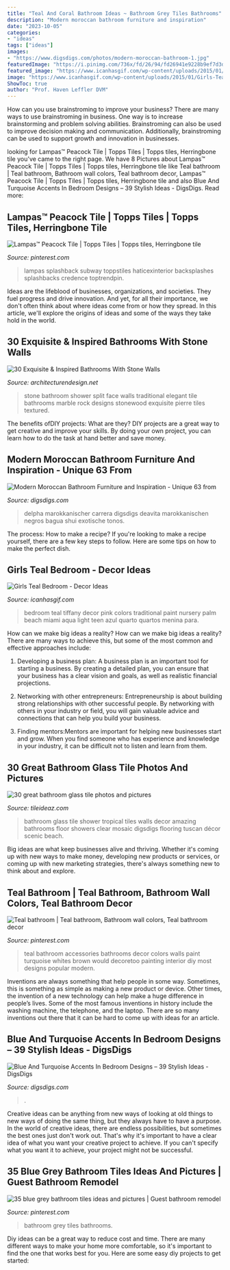 ```yaml
---
title: "Teal And Coral Bathroom Ideas ~ Bathroom Grey Tiles Bathrooms"
description: "Modern moroccan bathroom furniture and inspiration"
date: "2023-10-05"
categories:
- "ideas"
tags: ["ideas"]
images:
- "https://www.digsdigs.com/photos/modern-moroccan-bathroom-1.jpg"
featuredImage: "https://i.pinimg.com/736x/fd/26/94/fd26941e9228b9ef7d3d6c8aabdc833c--blue-grey-bathrooms-grey-bathroom-tiles.jpg"
featured_image: "https://www.icanhasgif.com/wp-content/uploads/2015/01/Girls-Teal-Bedroom.jpg"
image: "https://www.icanhasgif.com/wp-content/uploads/2015/01/Girls-Teal-Bedroom.jpg"
ShowToc: true
author: "Prof. Haven Leffler DVM"
---
```



How can you use brainstroming to improve your business?
There are many ways to use brainstroming in business. One way is to increase brainstorming and problem solving abilities. Brainstroming can also be used to improve decision making and communication. Additionally, brainstroming can be used to support growth and innovation in businesses.

	

		
looking for Lampas™ Peacock Tile | Topps Tiles | Topps tiles, Herringbone tile you've came to the right page. We have 8 Pictures about Lampas™ Peacock Tile | Topps Tiles | Topps tiles, Herringbone tile like Teal bathroom | Teal bathroom, Bathroom wall colors, Teal bathroom decor, Lampas™ Peacock Tile | Topps Tiles | Topps tiles, Herringbone tile and also Blue And Turquoise Accents In Bedroom Designs – 39 Stylish Ideas - DigsDigs. Read more:
		
    
## Lampas™ Peacock Tile | Topps Tiles | Topps Tiles, Herringbone Tile

<img loading=lazy src="https://i.pinimg.com/736x/a2/7c/49/a27c4939beca31a36660210b1a67fe1d.jpg" onerror="this.onerror=null;this.src='https://tse3.mm.bing.net/th?id=OIP.9RekyBTO48UOz3v8WtSYsgHaI5&amp;pid=15.1';" alt="Lampas™ Peacock Tile | Topps Tiles | Topps tiles, Herringbone tile">

_Source: pinterest.com_

>lampas splashback subway toppstiles haticexinterior backsplashes splashbacks credence toptrendpin. 

	

Ideas are the lifeblood of businesses, organizations, and societies. They fuel progress and drive innovation. And yet, for all their importance, we don't often think about where ideas come from or how they spread. In this article, we'll explore the origins of ideas and some of the ways they take hold in the world.

    
## 30 Exquisite &amp; Inspired Bathrooms With Stone Walls

<img loading=lazy src="http://cdn.architecturendesign.net/wp-content/uploads/2015/11/18-AD-Split-face-stone-in-the-shower-for-the-elegant-traditional-bathroom.jpg" onerror="this.onerror=null;this.src='https://tse3.mm.bing.net/th?id=OIP.C53dyoMAnqFo76xJzgsK0gHaKP&amp;pid=15.1';" alt="30 Exquisite &amp; Inspired Bathrooms With Stone Walls">

_Source: architecturendesign.net_

>stone bathroom shower split face walls traditional elegant tile bathrooms marble rock designs stonewood exquisite pierre tiles textured. 

	

The benefits ofDIY projects: What are they?
DIY projects are a great way to get creative and improve your skills. By doing your own project, you can learn how to do the task at hand better and save money.

    
## Modern Moroccan Bathroom Furniture And Inspiration - Unique 63 From

<img loading=lazy src="https://www.digsdigs.com/photos/modern-moroccan-bathroom-1.jpg" onerror="this.onerror=null;this.src='https://tse3.mm.bing.net/th?id=OIP.J4K3JGxzRWmo4FAFu-9SmwAAAA&amp;pid=15.1';" alt="Modern Moroccan Bathroom Furniture and Inspiration - Unique 63 from">

_Source: digsdigs.com_

>delpha marokkanischer carrera digsdigs deavita marokkanischen negros bagua shui exotische tonos. 

	

The process: How to make a recipe?
If you're looking to make a recipe yourself, there are a few key steps to follow. Here are some tips on how to make the perfect dish.

    
## Girls Teal Bedroom - Decor Ideas

<img loading=lazy src="https://www.icanhasgif.com/wp-content/uploads/2015/01/Girls-Teal-Bedroom.jpg" onerror="this.onerror=null;this.src='https://tse4.mm.bing.net/th?id=OIP.ieTAy4RlRMRBuHvrkfQfUwHaFi&amp;pid=15.1';" alt="Girls Teal Bedroom - Decor Ideas">

_Source: icanhasgif.com_

>bedroom teal tiffany decor pink colors traditional paint nursery palm beach miami aqua light teen azul quarto quartos menina para. 

	

How can we make big ideas a reality?
How can we make big ideas a reality? There are many ways to achieve this, but some of the most common and effective approaches include:
1. Developing a business plan: A business plan is an important tool for starting a business. By creating a detailed plan, you can ensure that your business has a clear vision and goals, as well as realistic financial projections.

2. Networking with other entrepreneurs: Entrepreneurship is about building strong relationships with other successful people. By networking with others in your industry or field, you will gain valuable advice and connections that can help you build your business.

3. Finding mentors:Mentors are important for helping new businesses start and grow. When you find someone who has experience and knowledge in your industry, it can be difficult not to listen and learn from them.


    
## 30 Great Bathroom Glass Tile Photos And Pictures

<img loading=lazy src="http://www.tileideaz.com/wp-content/uploads/2015/08/1194.jpg" onerror="this.onerror=null;this.src='https://tse3.mm.bing.net/th?id=OIP.Cqt-FpNpctwXUWpVNvBfEgHaLH&amp;pid=15.1';" alt="30 great bathroom glass tile photos and pictures">

_Source: tileideaz.com_

>bathroom glass tile shower tropical tiles walls decor amazing bathrooms floor showers clear mosaic digsdigs flooring tuscan décor scenic beach. 

	

Big ideas are what keep businesses alive and thriving. Whether it's coming up with new ways to make money, developing new products or services, or coming up with new marketing strategies, there's always something new to think about and explore.

    
## Teal Bathroom | Teal Bathroom, Bathroom Wall Colors, Teal Bathroom Decor

<img loading=lazy src="https://i.pinimg.com/736x/3e/cd/d5/3ecdd54d28355b9406aa9df364c46dfb--teal-bathrooms-boy-bathroom.jpg" onerror="this.onerror=null;this.src='https://tse4.mm.bing.net/th?id=OIP.o3u7jrRzGsQ9rLjRdTyfvgHaJ3&amp;pid=15.1';" alt="Teal bathroom | Teal bathroom, Bathroom wall colors, Teal bathroom decor">

_Source: pinterest.com_

>teal bathroom accessories bathrooms decor colors walls paint turquoise whites brown would decoretoo painting interior diy most designs popular modern. 

	

Inventions are always something that help people in some way. Sometimes, this is something as simple as making a new product or device. Other times, the invention of a new technology can help make a huge difference in people’s lives. Some of the most famous inventions in history include the washing machine, the telephone, and the laptop. There are so many inventions out there that it can be hard to come up with ideas for an article.

    
## Blue And Turquoise Accents In Bedroom Designs – 39 Stylish Ideas - DigsDigs

<img loading=lazy src="https://www.digsdigs.com/photos/blue-and-turquoise-accents-in-bedrooms-13.jpg" onerror="this.onerror=null;this.src='https://tse2.mm.bing.net/th?id=OIP.UaW0ph6pvO3UWc9C6ZUQRQHaJ4&amp;pid=15.1';" alt="Blue And Turquoise Accents In Bedroom Designs – 39 Stylish Ideas - DigsDigs">

_Source: digsdigs.com_

>. 

	

Creative ideas can be anything from new ways of looking at old things to new ways of doing the same thing, but they always have to have a purpose. In the world of creative ideas, there are endless possibilities, but sometimes the best ones just don't work out. That's why it's important to have a clear idea of what you want your creative project to achieve. If you can't specify what you want it to achieve, your project might not be successful.

    
## 35 Blue Grey Bathroom Tiles Ideas And Pictures | Guest Bathroom Remodel

<img loading=lazy src="https://i.pinimg.com/736x/fd/26/94/fd26941e9228b9ef7d3d6c8aabdc833c--blue-grey-bathrooms-grey-bathroom-tiles.jpg" onerror="this.onerror=null;this.src='https://tse1.mm.bing.net/th?id=OIP.aVz0FWQ64wJfN9dvvF6bfQHaLH&amp;pid=15.1';" alt="35 blue grey bathroom tiles ideas and pictures | Guest bathroom remodel">

_Source: pinterest.com_

>bathroom grey tiles bathrooms. 

	

Diy ideas can be a great way to reduce cost and time. There are many different ways to make your home more comfortable, so it's important to find the one that works best for you. Here are some easy diy projects to get started: 


